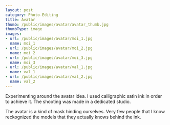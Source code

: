 ```yaml
---
layout: post
category: Photo-Editing
title: Avatar
thumb: /public/images/avatar/avatar_thumb.jpg
thumbType: image
images:
- url: /public/images/avatar/moi_1.jpg
  name: moi_1
- url: /public/images/avatar/moi_2.jpg
  name: moi_2
- url: /public/images/avatar/moi_3.jpg
  name: moi_3
- url: /public/images/avatar/val_1.jpg
  name: val_1  
- url: /public/images/avatar/val_2.jpg
  name: val_2    
---
```

Experimenting around the avatar idea. I used calligraphic satin ink in order
to achieve it. The shooting was made in a dedicated studio.

The avatar is a kind of mask hinding ourselves. Very few people that I know
reckognized the models that they actually knows behind the ink.